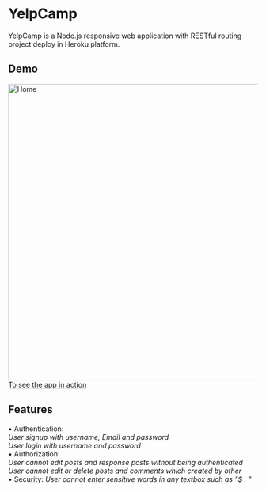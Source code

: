 # YelpCamp

YelpCamp is a Node.js responsive web application with RESTful routing project deploy in Heroku platform.
## Demo
<img alt="Home" src="https://github.com/ja841014/YelpCamp/blob/master/image/Home.png" width="600">
<a href="https://fast-woodland-44234.herokuapp.com/">To see the app in action</a>

## Features
• Authentication:   
  _User signup with username, Email and password_   
  _User login with username and password_   
• Authorization:    
    _User cannot edit posts and response posts without being authenticated_ 
    _User cannot edit or delete posts and comments which created by other_  
• Security: 
    _User cannot enter sensitive words in any textbox such as "$ . "<script>" "_    
• Four basic operations - CRUD  
    _Create, read, update and delete campgrounds_   
    _Display campgrounds on the Mapbox_ 
• Pop up flash messages communicate information with the users  

## Built with

### Frontend
• <a href="https://ejs.co/">ejs</a> 
• <a href="https://getbootstrap.com/docs/4.0/getting-started/introduction/">Bootstrap</a>   
• <a href="https://www.mapbox.com/">Mapbox</a>  
### Backend
• <a href="https://www.mongodb.com/cloud/atlas">MongoDB Atlas</a>   
• <a href="https://cloudinary.com/">Cloudinary</a>  
• <a href="https://expressjs.com/">Express</a>  
• <a href="http://www.passportjs.org/">passport</a> 
• <a href="https://github.com/expressjs/session#express-session">expess-session</a> 
• <a href="https://github.com/wyattdanger/geocoder#geocoder">geocoder</a>   
• <a href="https://github.com/expressjs/method-override#method-override">method-override</a>    
• <a href="https://github.com/jaredhanson/connect-flash#connect-flash">connect-flash</a>    
• <a href="https://www.npmjs.com/package/express-mongo-sanitize">express-mongo-sanitize</a> 
• <a href="https://www.npmjs.com/package/sanitize-html">sanitize-html</a>   
• <a href="https://helmetjs.github.io/">helmet</a>  
### Deploy
• <a href="https://devcenter.heroku.com/">Heroku</a>    

